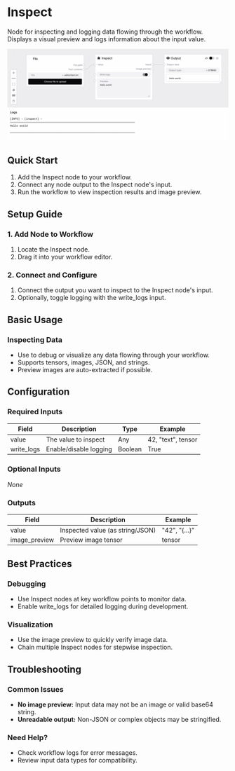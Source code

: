# Inspect

Node for inspecting and logging data flowing through the workflow. Displays a visual preview and logs information about the input value.

<img src="/images/nodes/utilities/inspect.png" alt="Inspect" class="rounded-lg">

## Quick Start

1. Add the Inspect node to your workflow.
2. Connect any node output to the Inspect node's input.
3. Run the workflow to view inspection results and image preview.

## Setup Guide

### 1. Add Node to Workflow
1. Locate the Inspect node.
2. Drag it into your workflow editor.

### 2. Connect and Configure
1. Connect the output you want to inspect to the Inspect node's input.
2. Optionally, toggle logging with the write_logs input.

## Basic Usage

### Inspecting Data
* Use to debug or visualize any data flowing through your workflow.
* Supports tensors, images, JSON, and strings.
* Preview images are auto-extracted if possible.

## Configuration

### Required Inputs
| Field      | Description                | Type     | Example   |
|------------|----------------------------|----------|-----------|
| value      | The value to inspect       | Any      | 42, "text", tensor |
| write_logs | Enable/disable logging     | Boolean  | True      |

### Optional Inputs
*None*

### Outputs
| Field         | Description                        | Example   |
|--------------|------------------------------------|-----------|
| value        | Inspected value (as string/JSON)   | "42", "{...}" |
| image_preview| Preview image tensor               | tensor    |

## Best Practices

### Debugging
* Use Inspect nodes at key workflow points to monitor data.
* Enable write_logs for detailed logging during development.

### Visualization
* Use the image preview to quickly verify image data.
* Chain multiple Inspect nodes for stepwise inspection.

## Troubleshooting

### Common Issues
* **No image preview:** Input data may not be an image or valid base64 string.
* **Unreadable output:** Non-JSON or complex objects may be stringified.

### Need Help?
* Check workflow logs for error messages.
* Review input data types for compatibility.
